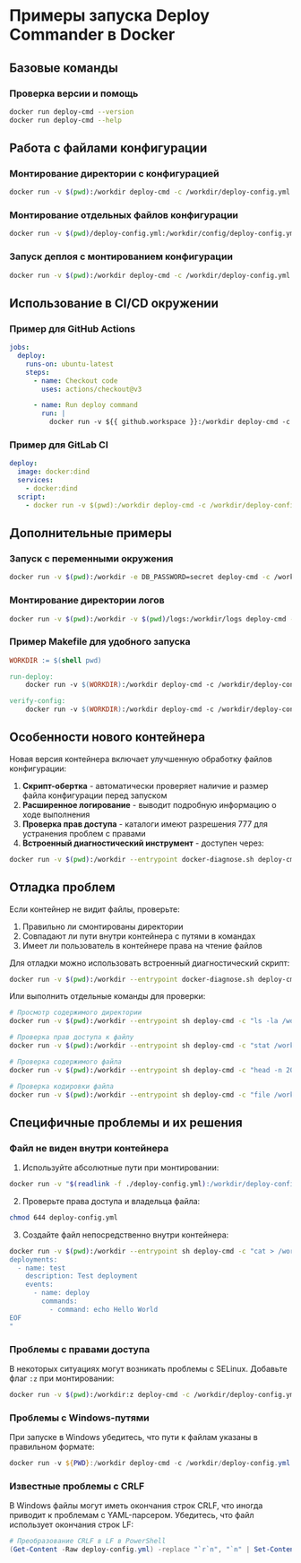 # Примеры запуска Deploy Commander в Docker

## Базовые команды

### Проверка версии и помощь
```bash
docker run deploy-cmd --version
docker run deploy-cmd --help
```

## Работа с файлами конфигурации

### Монтирование директории с конфигурацией
```bash
docker run -v $(pwd):/workdir deploy-cmd -c /workdir/deploy-config.yml list
```

### Монтирование отдельных файлов конфигурации
```bash
docker run -v $(pwd)/deploy-config.yml:/workdir/config/deploy-config.yml deploy-cmd -c /workdir/config/deploy-config.yml list
```

### Запуск деплоя с монтированием конфигурации
```bash
docker run -v $(pwd):/workdir deploy-cmd -c /workdir/deploy-config.yml run -d my-deployment -e pre-deploy
```

## Использование в CI/CD окружении

### Пример для GitHub Actions
```yaml
jobs:
  deploy:
    runs-on: ubuntu-latest
    steps:
      - name: Checkout code
        uses: actions/checkout@v3

      - name: Run deploy command
        run: |
          docker run -v ${{ github.workspace }}:/workdir deploy-cmd -c /workdir/deploy-config.yml run -d production -e deploy
```

### Пример для GitLab CI
```yaml
deploy:
  image: docker:dind
  services:
    - docker:dind
  script:
    - docker run -v $(pwd):/workdir deploy-cmd -c /workdir/deploy-config.yml run -d production -e deploy
```

## Дополнительные примеры

### Запуск с переменными окружения
```bash
docker run -v $(pwd):/workdir -e DB_PASSWORD=secret deploy-cmd -c /workdir/deploy-config.yml run -d dev -e deploy
```

### Монтирование директории логов
```bash
docker run -v $(pwd):/workdir -v $(pwd)/logs:/workdir/logs deploy-cmd -c /workdir/deploy-config.yml run -d staging -e deploy
```

### Пример Makefile для удобного запуска
```makefile
WORKDIR := $(shell pwd)

run-deploy:
	docker run -v $(WORKDIR):/workdir deploy-cmd -c /workdir/deploy-config.yml run -d production -e deploy

verify-config:
	docker run -v $(WORKDIR):/workdir deploy-cmd -c /workdir/deploy-config.yml verify -d production
```

## Особенности нового контейнера

Новая версия контейнера включает улучшенную обработку файлов конфигурации:

1. **Скрипт-обертка** - автоматически проверяет наличие и размер файла конфигурации перед запуском
2. **Расширенное логирование** - выводит подробную информацию о ходе выполнения
3. **Проверка прав доступа** - каталоги имеют разрешения 777 для устранения проблем с правами
4. **Встроенный диагностический инструмент** - доступен через:

```bash
docker run -v $(pwd):/workdir --entrypoint docker-diagnose.sh deploy-cmd
```

## Отладка проблем

Если контейнер не видит файлы, проверьте:

1. Правильно ли смонтированы директории
2. Совпадают ли пути внутри контейнера с путями в командах
3. Имеет ли пользователь в контейнере права на чтение файлов

Для отладки можно использовать встроенный диагностический скрипт:
```bash
docker run -v $(pwd):/workdir --entrypoint docker-diagnose.sh deploy-cmd
```

Или выполнить отдельные команды для проверки:
```bash
# Просмотр содержимого директории
docker run -v $(pwd):/workdir --entrypoint sh deploy-cmd -c "ls -la /workdir && cat /workdir/deploy-config.yml"

# Проверка прав доступа к файлу
docker run -v $(pwd):/workdir --entrypoint sh deploy-cmd -c "stat /workdir/deploy-config.yml"

# Проверка содержимого файла
docker run -v $(pwd):/workdir --entrypoint sh deploy-cmd -c "head -n 20 /workdir/deploy-config.yml"

# Проверка кодировки файла
docker run -v $(pwd):/workdir --entrypoint sh deploy-cmd -c "file /workdir/deploy-config.yml"
```

## Специфичные проблемы и их решения

### Файл не виден внутри контейнера

1. Используйте абсолютные пути при монтировании:
```bash
docker run -v "$(readlink -f ./deploy-config.yml):/workdir/deploy-config.yml" deploy-cmd -c /workdir/deploy-config.yml list
```

2. Проверьте права доступа и владельца файла:
```bash
chmod 644 deploy-config.yml
```

3. Создайте файл непосредственно внутри контейнера:
```bash
docker run -v $(pwd):/workdir --entrypoint sh deploy-cmd -c "cat > /workdir/deploy-config.yml << 'EOF'
deployments:
  - name: test
    description: Test deployment
    events:
      - name: deploy
        commands:
          - command: echo Hello World
EOF
"
```

### Проблемы с правами доступа

В некоторых ситуациях могут возникать проблемы с SELinux. Добавьте флаг `:z` при монтировании:
```bash
docker run -v $(pwd):/workdir:z deploy-cmd -c /workdir/deploy-config.yml list
```

### Проблемы с Windows-путями

При запуске в Windows убедитесь, что пути к файлам указаны в правильном формате:
```powershell
docker run -v ${PWD}:/workdir deploy-cmd -c /workdir/deploy-config.yml list
```

### Известные проблемы с CRLF

В Windows файлы могут иметь окончания строк CRLF, что иногда приводит к проблемам с YAML-парсером. Убедитесь, что файл использует окончания строк LF:
```powershell
# Преобразование CRLF в LF в PowerShell
(Get-Content -Raw deploy-config.yml) -replace "`r`n", "`n" | Set-Content -NoNewline deploy-config.yml
``` 